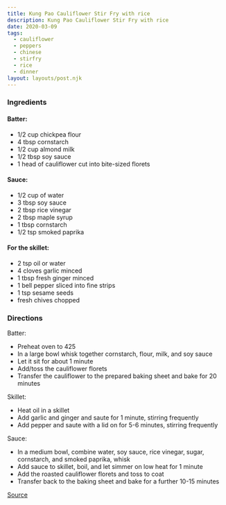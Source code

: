 ```yaml
---
title: Kung Pao Cauliflower Stir Fry with rice
description: Kung Pao Cauliflower Stir Fry with rice
date: 2020-03-09
tags:
  - cauliflower
  - peppers
  - chinese
  - stirfry
  - rice
  - dinner
layout: layouts/post.njk
---
```


### Ingredients

#### Batter:

- 1/2 cup chickpea flour
- 4 tbsp cornstarch
- 1/2 cup almond milk
- 1/2 tbsp soy sauce
- 1 head of cauliflower cut into bite-sized florets

#### Sauce:

- 1/2 cup of water
- 3 tbsp soy sauce
- 2 tbsp rice vinegar
- 2 tbsp maple syrup
- 1 tbsp cornstarch
- 1/2 tsp smoked paprika

#### For the skillet:

- 2 tsp oil or water
- 4 cloves garlic minced
- 1 tbsp fresh ginger minced
- 1 bell pepper sliced into fine strips
- 1 tsp sesame seeds
- fresh chives chopped

### Directions

Batter:

- Preheat oven to 425
- In a large bowl whisk together cornstarch, flour, milk, and soy sauce
- Let it sit for about 1 minute
- Add/toss the cauliflower florets
- Transfer the cauliflower to the prepared baking sheet and bake for 20 minutes

Skillet:

- Heat oil in a skillet
- Add garlic and ginger and saute for 1 minute, stirring frequently
- Add pepper and saute with a lid on for 5-6 minutes, stirring frequently

Sauce:

- In a medium bowl, combine water, soy sauce, rice vinegar, sugar, cornstarch, and smoked paprika, whisk
- Add sauce to skillet, boil, and let simmer on low heat for 1 minute
- Add the roasted cauliflower florets and toss to coat
- Transfer back to the baking sheet and bake for a further 10-15 minutes

[Source](https://elavegan.com/kung-pao-cauliflower/)
